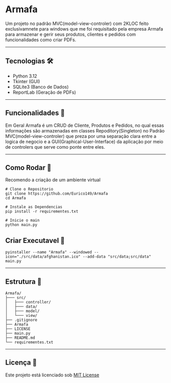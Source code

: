 # Armafa

Um projeto no padrão MVC(model-view-controler) com 2KLOC feito exclusivamnete para windows que me foi requisitado pela empresa Armafa 
para armazenar e gerir seus produtos, clientes e pedidos com funcionalidades como criar PDFs.
<hr>

<h2>Tecnologias 🛠</h2>
<ul>
    <li>Python 3.12</li>
    <li>Tkinter (GUI)</li>
    <li>SQLite3 (Banco de Dados)</li>
    <li>ReportLab (Geração de PDFs)</li>
</ul>
<hr>

## Funcionalidades 📌
Em Geral Armafa é um CRUD de Cliente, Produtos e Pedidos, no qual essas informações são armazenadas
em classes Repoditory(Singleton) no Padrão MVC(model-view-controler) que preza por uma separação clara entre
a logica de negocio e a GUI(Graphical-User-Interface) da aplicação por meio de controlers que serve como ponte 
entre eles.
<hr>

## Como Rodar 🚀
Recomendo a criação de um ambiente virtual
```
# Clone o Repositorio
git clone https://github.com/Eurico149/Armafa
cd Armafa

# Instale as Dependencias
pip install -r requirementes.txt

# Inicie o main
python main.py
```

## Criar Executavel 🔧
```
pyinstaller --name "Armafa" --windowed --icon="./src/data/afghanistan.ico" --add-data "src/data;src/data" main.py
```
<hr>

## Estrutura 📁
```
Armafa/
├─── src/
│   ├─── controller/
│   ├─── data/
│   ├─── model/
│   └─── view/
├── .gitignore
├── Armafa
├── LICENSE
├── main.py
├── README.md
└── requirementes.txt
```
<hr>

## Licença 📝
Este projeto está licenciado sob [MIT License](LICENSE)

